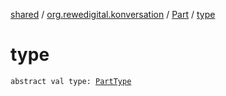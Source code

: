 [shared](../../index.md) / [org.rewedigital.konversation](../index.md) / [Part](index.md) / [type](./type.md)

# type

`abstract val type: `[`PartType`](../-part-type/index.md)